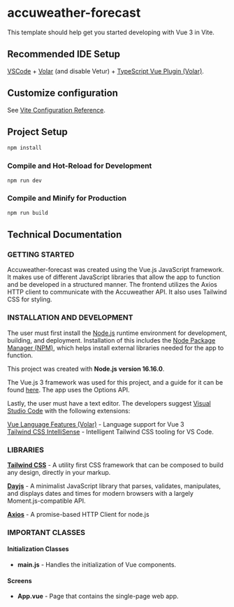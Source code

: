 # accuweather-forecast

This template should help get you started developing with Vue 3 in Vite.

## Recommended IDE Setup

[VSCode](https://code.visualstudio.com/) + [Volar](https://marketplace.visualstudio.com/items?itemName=Vue.volar) (and disable Vetur) + [TypeScript Vue Plugin (Volar)](https://marketplace.visualstudio.com/items?itemName=Vue.vscode-typescript-vue-plugin).

## Customize configuration

See [Vite Configuration Reference](https://vitejs.dev/config/).

## Project Setup

```sh
npm install
```

### Compile and Hot-Reload for Development

```sh
npm run dev
```

### Compile and Minify for Production

```sh
npm run build
```

## Technical Documentation

### GETTING STARTED

Accuweather-forecast was created using the Vue.js JavaScript framework. It makes use of different JavaScript libraries that allow the app to function and be developed in a structured manner. The frontend utilizes the Axios HTTP client to communicate with the Accuweather API. It also uses Tailwind CSS for styling.

### INSTALLATION AND DEVELOPMENT

The user must first install the [Node.js](https://nodejs.org/en/) runtime environment for development, building, and deployment. Installation of this includes the [Node Package Manager (NPM)](https://www.npmjs.com/), which helps install external libraries needed for the app to function.

This project was created with **Node.js version 16.16.0**.

The Vue.js 3 framework was used for this project, and a guide for it can be found [here](https://vuejs.org/guide/introduction.html#what-is-vue). The app uses the Options API.

Lastly, the user must have a text editor. The developers suggest [Visual Studio Code](https://code.visualstudio.com/) with the following extensions:

[Vue Language Features (Volar)](https://marketplace.visualstudio.com/items?itemName=Vue.volar) - Language support for Vue 3  
[Tailwind CSS IntelliSense](https://marketplace.visualstudio.com/items?itemName=bradlc.vscode-tailwindcss) - Intelligent Tailwind CSS tooling for VS Code.

### LIBRARIES

[**Tailwind CSS**](https://tailwindcss.com/) - A utility first CSS framework that can be composed to build any design, directly in your markup.

[**Dayjs**](https://day.js.org/en/) - A minimalist JavaScript library that parses, validates, manipulates, and displays dates and times for modern browsers with a largely Moment.js-compatible API.

[**Axios**](https://axios-http.com/docs/intro) - A promise-based HTTP Client for node.js

### IMPORTANT CLASSES

#### Initialization Classes
- **main.js** - Handles the initialization of Vue components.

#### Screens
- **App.vue** - Page that contains the single-page web app. 
